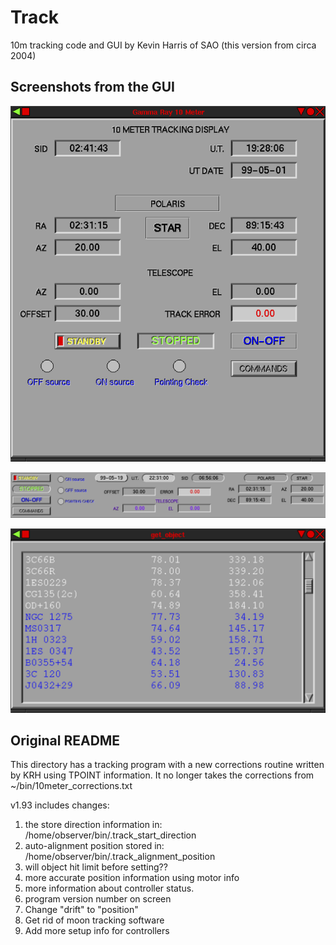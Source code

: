 # Track
10m tracking code and GUI by Kevin Harris of SAO (this version from circa 2004)

## Screenshots from the GUI

![Object selection GUI](https://github.com/Whipple10m/Track/blob/main/Assets/tracking.png)

![Object selection GUI](https://github.com/Whipple10m/Track/blob/main/Assets/tracking2a.png)

![Object selection GUI](https://github.com/Whipple10m/Track/blob/main/Assets/tracking_objects.png)

## Original README

This directory has a tracking program with a new corrections routine
written by KRH using TPOINT information. It no longer takes the corrections from 
~/bin/10meter_corrections.txt

v1.93 includes changes:
1. the store direction information in: /home/observer/bin/.track_start_direction
2. auto-alignment position stored in: /home/observer/bin/.track_alignment_position
3. will object hit limit before setting??
4. more accurate position information using motor info
5. more information about controller status.
6. program version number on screen
7. Change "drift" to "position"
8. Get rid of moon tracking software
9. Add more setup info for controllers

